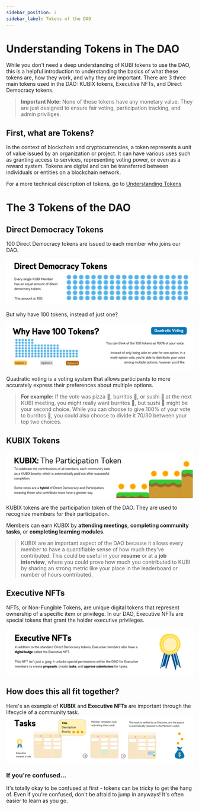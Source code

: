```yaml
---
sidebar_position: 2
sidebar_label: Tokens of the DAO
---
```


# Understanding Tokens in The DAO

While you don't need a deep understanding of KUBI tokens to use the DAO, this is a helpful introduction to understanding the basics of what these tokens are, how they work, and why they are important. There are 3 three main tokens used in the DAO: KUBIX tokens, Executive NFTs, and Direct Democracy tokens.

> **Important Note:** None of these tokens have any monetary value. They are just designed to ensure fair voting, participation tracking, and admin priviliges.

## First, what are Tokens?

In the context of blockchain and cryptocurrencies, a token represents a unit of value issued by an organization or project. It can have various uses such as granting access to services, representing voting power, or even as a reward system. Tokens are digital and can be transferred between individuals or entities on a blockchain network.

For a more technical description of tokens, go to [Understanding Tokens](../the-very-basics/understanding-tokens.md)

# The 3 Tokens of the DAO

## Direct Democracy Tokens

100 Direct Democracy tokens are issued to each member who joins our DAO.

![Direct Democracy Tokens](./img/dao-tokens/dd_tokens.png "Direct Democracy Tokens")

But why have 100 tokens, instead of just one?

![Direct Democracy Explainer](./img/dao-tokens/dd_tokens_explainer.png "Direct Democracy Tokens Explained")

Quadratic voting is a voting system that allows participants to more accurately express their preferences about multiple options.

> **For example:** If the vote was pizza 🍕, burritos 🌯, or sushi 🍣 at the next KUBI meeting, you might really want burritos 🌯, but sushi 🍣 might be your second choice. While you can choose to give 100% of your vote to burritos 🌯, you could also choose to divide it 70/30 between your top two choices.

## KUBIX Tokens

![KUBIX Tokens](./img/dao-tokens/participation_tokens.png "The Participation Token")

KUBIX tokens are the participation token of the DAO. They are used to recognize members for their participation.

Members can earn KUBIX by **attending meetings**, **completing community tasks**, or **completing learning modules**.

> KUBIX are an important aspect of the DAO because it allows every member to have a quantifiable sense of how much they've contributed. This could be useful in your **resume** or at a **job interview**, where you could prove how much you contributed to KUBI by sharing an strong metric like your place in the leaderboard or number of hours contributed.

## Executive NFTs

NFTs, or Non-Fungible Tokens, are unique digital tokens that represent ownership of a specific item or privilege. In our DAO, Executive NFTs are special tokens that grant the holder executive privileges.

![Executive NFTs](./img/dao-tokens/executive_nfts.png "Executive NFTs")

## How does this all fit together?

Here's an example of **KUBIX** and **Executive NFTs** are important through the lifecycle of a community task.
![Task Lifecycle](./img/dao-tokens/task_lifecycle.png "Task Lifecycle")

### If you're confused...

It's totally okay to be confused at first - tokens can be tricky to get the hang of. Even if you're confused, don't be afraid to jump in anyways! It's often easier to learn as you go.
